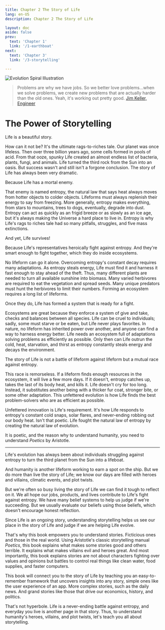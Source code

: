 ```yaml
---
title: Chapter 2 The Story of Life
lang: en-US
description: Chapter 2 The Story of Life

layout: doc
aside: false
prev:
  text: 'Chapter 1'
  link: '/1-earthboat'
next:
  text: 'Chapter 3'
  link: '/3-storytelling'

---
```


<!-- <https://www.quora.com/What-is-entropy-in-laymans-terms/answers/17058625>
<https://en.m.wikipedia.org/w/index.php?title=What_Is_Life%3F&_(Schr%C3%B6dinger)=>
<Note somewhere that this is not a scientific breakdown. A general observation that things get colder and more disorganized, and life requries heat and organization to prosper.> -->

![Evolution Spiral Illustration](/assets/img/ill-evolution-spiral2.png)

>Problems are why we have jobs. So we better love problems...when we solve problems, we create new problems that are actually harder than the old ones. Yeah, it's working out pretty good.
[Jim Keller, Engineer ](https://youtu.be/EFWUp39VTYw?t=48)

# The Power of Storytelling

Life is a beautiful story.

How can it not be? It's the ultimate rags-to-riches tale. Our planet was once lifeless. Then over three billion years ago, some cells formed in pools of acid. From that ooze, spunky Life created an almost endless list of bacteria, plants, fungi, and animals. Life turned the third rock from the Sun into an oasis. But success wasn't and still isn't a forgone conclusion. The story of Life has always been very dramatic.

Because Life has a mortal enemy.

That enemy is named entropy, the natural law that says heat always moves from hotter objects to colder objects. Lifeforms must always replenish their energy to say from freezing. More generally, entropy makes everything, from stars to mountains, trees to dogs, eventually, degrade into dust. Entropy can act as quickly as an frigid breeze or as slowly as an ice age, but it's always making the Universe a hard place to live in. Entropy is why Life's rags to riches tale had so many pitfalls, struggles, and five mass extinctions.

And yet, Life survives!

Because Life's representatives heroically fight against entropy. And they're smart enough to fight together, which they do inside ecosystems.

No lifeform can go it alone. Overcoming entropy's constant decay requires many adaptations. As entropy steals energy, Life must find it and harness it fast enough to stay ahead of the theft. Thus, many different plants are needed to turn all available sunshine into biomass. Many varied herbivores are required to eat the vegetation and spread seeds. Many unique predators must hunt the herbivores to limit their numbers. Forming an ecosystem requires a long list of lifeforms. 

Once they do, Life has formed a system that is ready for a fight.

Ecosystems are great because they enforce a system of give and take, checks and balances between all species. Life can be cruel to individuals; sadly, some must starve or be eaten, but Life never plays favorites. In nature, no lifeform has inherited power over another, and anyone can find a way to harness energy better. Life needs an ecosystem full of adaptations solving problems as efficiently as possible. Only then can Life outrun the cold, heat, starvation, and thirst as entropy constantly steals energy and decays the environment.

The story of Life is not a battle of lifeform against lifeform but a mutual race against entropy.

This race is remorseless. If a lifeform finds enough resources in the ecosystem, it will live a few more days. If it doesn't, entropy catches up, takes the last of its body heat, and kills it. Life doesn't cry for too long. Instead, it substitutes another being with a thicker fur coat, stronger bite, or some other adaptation. This unfettered evolution is how Life finds the best problem-solvers who are as efficient as possible.

Unfettered innovation is Life's requirement. It's how Life responds to entropy's constant cold snaps, solar flares, and never-ending robbing out our body heat. Isn't that poetic. Life fought the natural law of entropy by creating the natural law of evolution. 

It is poetic, and the reason why to understand humanity, you need to understand _Poetics_ by Aristotle.

---

Life's evolution has always been about individuals struggling against entropy to turn the third planet from the Sun into a lifeboat.

And humanity is another lifeform working to earn a spot on the ship. But we do more than live the story of Life; we know our days are filled with heroes and villains, climatic events, and plot twists.

But we're often so busy living the story of Life we can find it tough to reflect on it. We all hope our jobs, products, and lives contribute to Life's fight against entropy. We have many belief systems to help us judge if we're succeeding. But we usually evaluate our beliefs using those beliefs, which doesn't encourage honest reflection.

Since Life is an ongoing story, understanding storytelling helps us see our place in the story of Life and judge if we are helping Life evolve.

That's why this book empowers you to understand stories. Ficticious ones and those in the real world. Using Aristotle's classic storytelling manual _Poetics_, this book explains what makes some stories good and others terrible. It explains what makes villains evil and heroes great. And most importantly, this book explains stories are not about characters fighting over values and opinions but battles to control real things like clean water, food supplies, and faster computers.

This book will connect you to the story of Life by teaching you an easy-to-remember framework that uncovers insights into any story, simple ones like the user experience of an app. More complex stories, such as the daily news. And grand stories like those that drive our economics, history, and politics.

That's not hyperbole. Life is a never-ending battle against entropy, and everyday you live is another page in that story. Thus, to understand humanity's heroes, villains, and plot twists, let's teach you all about storytelling.